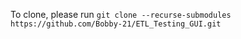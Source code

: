 To clone, please run `git clone --recurse-submodules https://github.com/Bobby-21/ETL_Testing_GUI.git`
